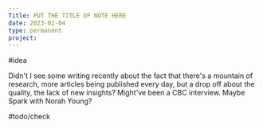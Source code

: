 ```yaml
---
Title: PUT THE TITLE OF NOTE HERE
date: 2023-02-04
type: permanent
project:
---
```

#idea

Didn't I see some writing recently about the fact that there's a mountain of research, more articles being published every day, but a drop off about the quality, the lack of new insights? Might've been a CBC interview. Maybe Spark with Norah Young?

#todo/check
